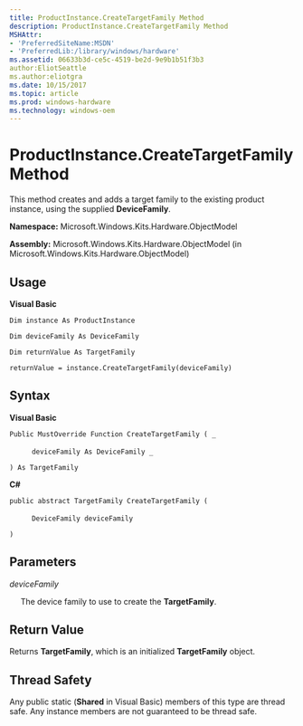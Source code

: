```yaml
---
title: ProductInstance.CreateTargetFamily Method
description: ProductInstance.CreateTargetFamily Method
MSHAttr:
- 'PreferredSiteName:MSDN'
- 'PreferredLib:/library/windows/hardware'
ms.assetid: 06633b3d-ce5c-4519-be2d-9e9b1b51f3b3
author:EliotSeattle
ms.author:eliotgra
ms.date: 10/15/2017
ms.topic: article
ms.prod: windows-hardware
ms.technology: windows-oem
---
```


# ProductInstance.CreateTargetFamily Method


This method creates and adds a target family to the existing product instance, using the supplied **DeviceFamily**.

**Namespace:** Microsoft.Windows.Kits.Hardware.ObjectModel

**Assembly:** Microsoft.Windows.Kits.Hardware.ObjectModel (in Microsoft.Windows.Kits.Hardware.ObjectModel)

## <span id="Usage"></span><span id="usage"></span><span id="USAGE"></span>Usage


**Visual Basic**

`Dim instance As ProductInstance`

`Dim deviceFamily As DeviceFamily`

`Dim returnValue As TargetFamily`

`returnValue = instance.CreateTargetFamily(deviceFamily)`

## <span id="Syntax"></span><span id="syntax"></span><span id="SYNTAX"></span>Syntax


**Visual Basic**

`Public MustOverride Function CreateTargetFamily ( _`

          `deviceFamily As DeviceFamily _`

`) As TargetFamily`

**C#**

`public abstract TargetFamily CreateTargetFamily (`

          `DeviceFamily deviceFamily`

`)`

## <span id="Parameters"></span><span id="parameters"></span><span id="PARAMETERS"></span>Parameters


*deviceFamily*

     The device family to use to create the **TargetFamily**.

## <span id="Return_Value"></span><span id="return_value"></span><span id="RETURN_VALUE"></span>Return Value


Returns **TargetFamily**, which is an initialized **TargetFamily** object.

## <span id="Thread_Safety"></span><span id="thread_safety"></span><span id="THREAD_SAFETY"></span>Thread Safety


Any public static (**Shared** in Visual Basic) members of this type are thread safe. Any instance members are not guaranteed to be thread safe.

 

 






